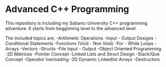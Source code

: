 # Advanced C++ Programming
This repository is including my Sabancı University C++ programming adventure. It starts from begginning level to the advanced level.

The included topics are; 
-Artihmetic Operations 
-Input - Output Designs 
-Conditional Statements 
-Functions (Void - Non Void) 
-For - While Loops 
-Arrays -Vectors 
-Structs 
-File Input - Output 
-Object Oriented Programming 
-2D Matrices 
-Pointer Concept 
-Linked Lists and Struct Design 
-Stack/Que Concept
-Operator Iverloading
-2D Dynamic Linkedlist Arrays
-Destructors
